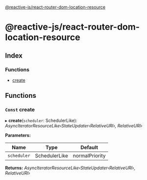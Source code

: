 [@reactive-js/react-router-dom-location-resource](README.md)

# @reactive-js/react-router-dom-location-resource

## Index

### Functions

* [create](README.md#const-create)

## Functions

### `Const` create

▸ **create**(`scheduler`: SchedulerLike): *AsyncIteratorResourceLike‹StateUpdater‹RelativeURI›, RelativeURI›*

**Parameters:**

Name | Type | Default |
------ | ------ | ------ |
`scheduler` | SchedulerLike |  normalPriority |

**Returns:** *AsyncIteratorResourceLike‹StateUpdater‹RelativeURI›, RelativeURI›*
